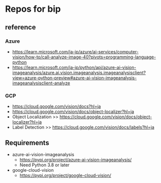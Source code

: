 # Repos for bip
## reference
### Azure
  - https://learn.microsoft.com/ja-jp/azure/ai-services/computer-vision/how-to/call-analyze-image-40?pivots=programming-language-python
  - https://learn.microsoft.com/ja-jp/python/api/azure-ai-vision-imageanalysis/azure.ai.vision.imageanalysis.imageanalysisclient?view=azure-python-preview#azure-ai-vision-imageanalysis-imageanalysisclient-analyze

### GCP
  - https://cloud.google.com/vision/docs?hl=ja
  - https://cloud.google.com/vision/docs/object-localizer?hl=ja
  - Object Localization >> https://cloud.google.com/vision/docs/object-localizer?hl=ja
  - Label Detection >> https://cloud.google.com/vision/docs/labels?hl=ja


## Requirements
- azure-ai-vision-imageanalysis 
  - https://pypi.org/project/azure-ai-vision-imageanalysis/
  - Need Python 3.8 or later
- google-cloud-vision
  - https://pypi.org/project/google-cloud-vision/